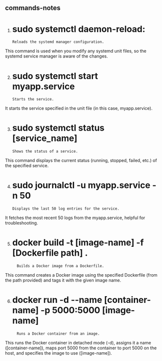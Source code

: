 ## commands-notes
1) # sudo systemctl daemon-reload: 
       Reloads the systemd manager configuration.
  This command is used when you modify any systemd unit files, so the systemd service manager is aware of the changes.

  
2) # sudo systemctl start myapp.service
       Starts the service.
  It starts the service specified in the unit file (in this case, myapp.service).

3) # sudo systemctl status [service_name]
       Shows the status of a service.
  This command displays the current status (running, stopped, failed, etc.) of the specified service.

4) # sudo journalctl -u myapp.service -n 50
       Displays the last 50 log entries for the service.
  It fetches the most recent 50 logs from the myapp.service, helpful for troubleshooting.

5) # docker build -t [image-name] -f [Dockerfile path] .
         Builds a Docker image from a Dockerfile.
  This command creates a Docker image using the specified Dockerfile (from the path provided) and tags it with the given image name.

6) # docker run -d --name [container-name] -p 5000:5000 [image-name]
         Runs a Docker container from an image.
  This runs the Docker container in detached mode (-d), assigns it a name ([container-name]), maps port 5000 from the container to port 5000 on the host, and specifies the image to use ([image-name]).
